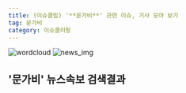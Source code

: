 ```yaml
---
title: (이슈클립) '**문가비**' 관련 이슈, 기사 모아 보기
tag: 문가비
category: 이슈클리핑
---
```

![wordcloud](https://s3.ap-northeast-2.amazonaws.com/lyrics101-wordcloud/2018-09-30-1538306760.png)
![news_img](https://user-images.githubusercontent.com/42597476/44507050-1206f400-a6e4-11e8-8d98-7ffbfebb353f.png)
## **'**문가비**'** 뉴스속보 검색결과

